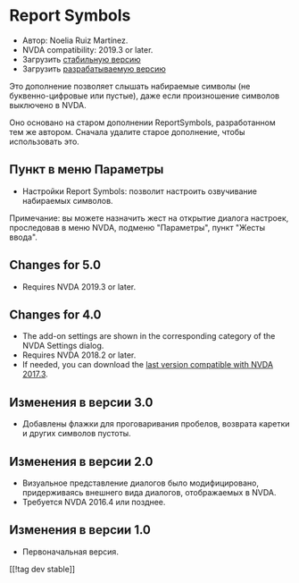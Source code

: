 # Report Symbols #
*	Автор: Noelia Ruiz Martínez.
*	NVDA compatibility: 2019.3 or later.
*	Загрузить [стабильную версию][1]
*	Загрузить [разрабатываемую версию][2]

Это дополнение позволяет слышать набираемые символы (не буквенно-цифровые
или пустые), даже если произношение символов выключено в NVDA.

Оно основано на старом дополнении ReportSymbols, разработанном тем же
автором. Сначала удалите старое дополнение, чтобы использовать это.

## Пункт в меню Параметры ##
*	Настройки Report Symbols: позволит настроить озвучивание набираемых
  символов.

Примечание: вы можете назначить жест на открытие диалога настроек,
проследовав в меню NVDA, подменю "Параметры", пункт "Жесты ввода".


## Changes for 5.0 ##
*	Requires NVDA 2019.3 or later.

## Changes for 4.0 ##
* The add-on settings are shown in the corresponding category of the NVDA
  Settings dialog.
* Requires NVDA 2018.2 or later.
* If needed, you can download the [last version compatible with NVDA
  2017.3][3].

## Изменения в версии 3.0 ##
* Добавлены флажки для проговаривания пробелов, возврата каретки и других
  символов пустоты.

## Изменения в версии 2.0 ##
*	Визуальное представление диалогов было модифицировано, придерживаясь
  внешнего вида диалогов, отображаемых в NVDA.
*	Требуется NVDA 2016.4 или позднее.

## Изменения в версии 1.0 ##
*	Первоначальная версия.

[[!tag dev stable]]

[1]: https://addons.nvda-project.org/files/get.php?file=rsy

[2]: https://addons.nvda-project.org/files/get.php?file=rsy-dev

[3]: https://addons.nvda-project.org/files/get.php?file=rsy-o
